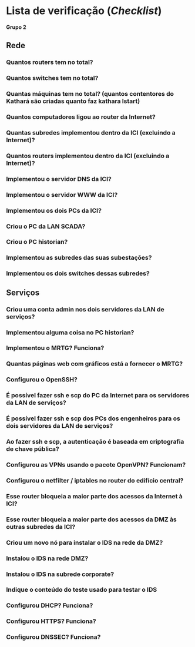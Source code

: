 # Lista de verificação (*Checklist*)

**Grupo 2**

## Rede

### Quantos routers tem no total?

### Quantos switches tem no total?

### Quantas máquinas tem no total? (quantos contentores do Kathará são criadas quanto faz kathara lstart)

### Quantos computadores ligou ao router da Internet?

### Quantas subredes implementou dentro da ICI (excluindo a Internet)?

### Quantos routers implementou dentro da ICI (excluindo a Internet)?

### Implementou o servidor DNS da ICI?

### Implementou o servidor WWW da ICI?

### Implementou os dois PCs da ICI?

### Criou o PC da LAN SCADA?

### Criou o PC historian?

### Implementou as subredes das suas subestações?

### Implementou os dois switches dessas subredes?

## Serviços

### Criou uma conta admin nos dois servidores da LAN de serviços?

### Implementou alguma coisa no PC historian?

### Implementou o MRTG? Funciona?

### Quantas páginas web com gráficos está a fornecer o MRTG?

### Configurou o OpenSSH?

### É possível fazer ssh e scp do PC da Internet para os servidores da LAN de serviços?

### É possível fazer ssh e scp dos PCs dos engenheiros para os dois servidores da LAN de serviços?

### Ao fazer ssh e scp, a autenticação é baseada em criptografia de chave pública?

### Configurou as VPNs usando o pacote OpenVPN? Funcionam?

### Configurou o netfilter / iptables no router do edifício central?

### Esse router bloqueia a maior parte dos acessos da Internet à ICI?

### Esse router bloqueia a maior parte dos acessos da DMZ às outras subredes da ICI?

### Criou um novo nó para instalar o IDS na rede da DMZ?

### Instalou o IDS na rede DMZ?

### Instalou o IDS na subrede corporate?

### Indique o conteúdo do teste usado para testar o IDS

### Configurou DHCP? Funciona?

### Configurou HTTPS? Funciona?

### Configurou DNSSEC? Funciona?
